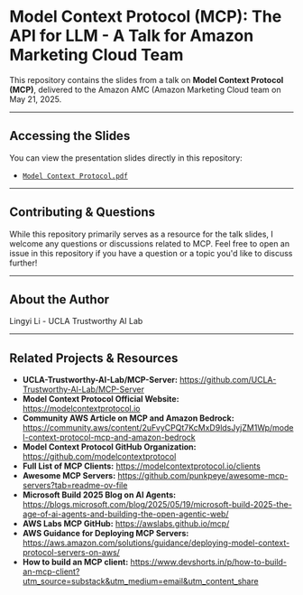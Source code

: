 # Model Context Protocol (MCP): The API for LLM - A Talk for Amazon Marketing Cloud Team

This repository contains the slides from a talk on **Model Context Protocol (MCP)**, delivered to the Amazon AMC (Amazon Marketing Cloud team on May 21, 2025.

---

## Accessing the Slides

You can view the presentation slides directly in this repository:

* [`Model Context Protocol.pdf`]((https://github.com/LindseyyyLi/Introduction_to_MCP/blob/main/Model%20Context%20Protocol%20Slides%20for%20AMC.pdf))

---

## Contributing & Questions

While this repository primarily serves as a resource for the talk slides, I welcome any questions or discussions related to MCP. Feel free to open an issue in this repository if you have a question or a topic you'd like to discuss further!

---

## About the Author

Lingyi Li - UCLA Trustworthy AI Lab

---

## Related Projects & Resources

* **UCLA-Trustworthy-AI-Lab/MCP-Server:** https://github.com/UCLA-Trustworthy-Al-Lab/MCP-Server 
* **Model Context Protocol Official Website:** https://modelcontextprotocol.io 
* **Community AWS Article on MCP and Amazon Bedrock:** https://community.aws/content/2uFvyCPQt7KcMxD9ldsJyjZM1Wp/model-context-protocol-mcp-and-amazon-bedrock
* **Model Context Protocol GitHub Organization:** https://github.com/modelcontextprotocol 
* **Full List of MCP Clients:** https://modelcontextprotocol.io/clients 
* **Awesome MCP Servers:** https://github.com/punkpeye/awesome-mcp-servers?tab=readme-ov-file 
* **Microsoft Build 2025 Blog on AI Agents:** https://blogs.microsoft.com/blog/2025/05/19/microsoft-build-2025-the-age-of-ai-agents-and-building-the-open-agentic-web/ 
* **AWS Labs MCP GitHub:** https://awslabs.github.io/mcp/ 
* **AWS Guidance for Deploying MCP Servers:** https://aws.amazon.com/solutions/guidance/deploying-model-context-protocol-servers-on-aws/
* **How to build an MCP client:** https://www.devshorts.in/p/how-to-build-an-mcp-client?utm_source=substack&utm_medium=email&utm_content_share 
